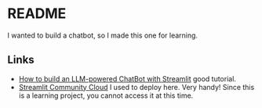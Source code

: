 # README

I wanted to build a chatbot, so I made this one for learning.

## Links

* [How to build an LLM-powered ChatBot with Streamlit](https://blog.streamlit.io/how-to-build-an-llm-powered-chatbot-with-streamlit/) good tutorial.
* [Streamlit Community Cloud](https://streamlit.io/cloud) I used to deploy here. Very handy! Since this is a learning project, you cannot access it at this time.
